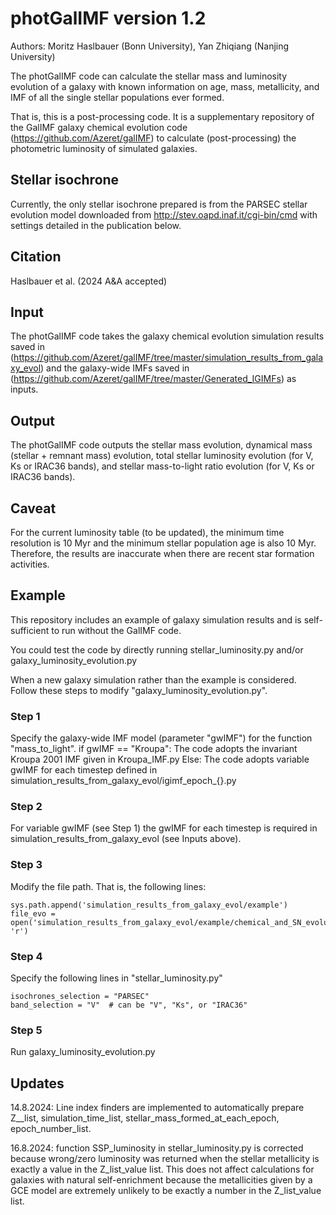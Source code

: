 # photGalIMF version 1.2

Authors: Moritz Haslbauer (Bonn University), Yan Zhiqiang (Nanjing University)

The photGalIMF code can calculate the stellar mass and luminosity evolution of a galaxy with known information on age, mass, metallicity, and IMF of all the single stellar populations ever formed. 

That is, this is a post-processing code. It is a supplementary repository of the GalIMF galaxy chemical evolution code (https://github.com/Azeret/galIMF) to calculate (post-processing) the photometric luminosity of simulated galaxies.

## Stellar isochrone

Currently, the only stellar isochrone prepared is from the PARSEC stellar evolution model downloaded from http://stev.oapd.inaf.it/cgi-bin/cmd with settings detailed in the publication below.

## Citation

Haslbauer et al. (2024 A&A accepted)

## Input

The photGalIMF code takes the galaxy chemical evolution simulation results saved in (https://github.com/Azeret/galIMF/tree/master/simulation_results_from_galaxy_evol) and the galaxy-wide IMFs saved in (https://github.com/Azeret/galIMF/tree/master/Generated_IGIMFs) as inputs.

## Output

The photGalIMF code outputs the stellar mass evolution, dynamical mass (stellar + remnant mass) evolution, total stellar luminosity evolution (for V, Ks or IRAC36 bands), and stellar mass-to-light ratio evolution (for V, Ks or IRAC36 bands).

## Caveat

For the current luminosity table (to be updated), the minimum time resolution is 10 Myr and the minimum stellar population age is also 10 Myr. Therefore, the results are inaccurate when there are recent star formation activities.

## Example

This repository includes an example of galaxy simulation results and is self-sufficient to run without the GalIMF code.

You could test the code by directly running
stellar_luminosity.py
and/or
galaxy_luminosity_evolution.py

When a new galaxy simulation rather than the example is considered. Follow these steps to modify "galaxy_luminosity_evolution.py".

### Step 1

Specify the galaxy-wide IMF model (parameter "gwIMF") for the function "mass_to_light". 
if gwIMF == "Kroupa": The code adopts the invariant Kroupa 2001 IMF given in Kroupa_IMF.py
Else: The code adopts variable gwIMF for each timestep defined in simulation_results_from_galaxy_evol/igimf_epoch_{}.py

### Step 2

For variable gwIMF (see Step 1) the gwIMF for each timestep is required in simulation_results_from_galaxy_evol (see Inputs above).

### Step 3

Modify the file path. That is, the following lines:
```
sys.path.append('simulation_results_from_galaxy_evol/example')
file_evo = open('simulation_results_from_galaxy_evol/example/chemical_and_SN_evolution.txt', 'r')
```

### Step 4

Specify the following lines in "stellar_luminosity.py"
```
isochrones_selection = "PARSEC"
band_selection = "V"  # can be "V", "Ks", or "IRAC36"
```

### Step 5

Run galaxy_luminosity_evolution.py

## Updates

14.8.2024: Line index finders are implemented to automatically prepare Z__list, simulation_time_list, stellar_mass_formed_at_each_epoch, epoch_number_list.

16.8.2024: function SSP_luminosity in stellar_luminosity.py is corrected because wrong/zero luminosity was returned when the stellar metallicity is exactly a value in the Z_list_value list. This does not affect calculations for galaxies with natural self-enrichment because the metallicities given by a GCE model are extremely unlikely to be exactly a number in the Z_list_value list.

